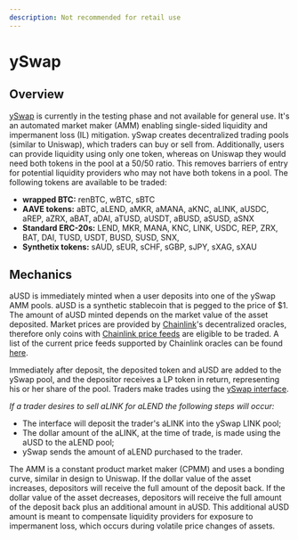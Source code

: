 ```yaml
---
description: Not recommended for retail use
---
```


# ySwap

## Overview

[ySwap](https://yswap.exchange/) is currently in the testing phase and not available for general use. It's an automated market maker \(AMM\) enabling single-sided liquidity and impermanent loss \(IL\) mitigation. ySwap creates decentralized trading pools \(similar to Uniswap\), which traders can buy or sell from. Additionally, users can provide liquidity using only one token, whereas on Uniswap they would need both tokens in the pool at a 50/50 ratio. This removes barriers of entry for potential liquidity providers who may not have both tokens in a pool. The following tokens are available to be traded:

- **wrapped BTC:** renBTC, wBTC, sBTC
- **AAVE tokens:** aBTC, aLEND, aMKR, aMANA, aKNC, aLINK, aUSDC, aREP, aZRX, aBAT, aDAI, aTUSD, aUSDT, aBUSD, aSUSD, aSNX
- **Standard ERC-20s:** LEND, MKR, MANA, KNC, LINK, USDC, REP, ZRX, BAT, DAI, TUSD, USDT, BUSD, SUSD, SNX,
- **Synthetix tokens:** sAUD, sEUR, sCHF, sGBP, sJPY, sXAG, sXAU

## Mechanics

aUSD is immediately minted when a user deposits into one of the ySwap AMM pools. aUSD is a synthetic stablecoin that is pegged to the price of \$1. The amount of aUSD minted depends on the market value of the asset deposited. Market prices are provided by [Chainlink](https://chain.link/)'s decentralized oracles, therefore only coins with [Chainlink price feeds](https://feeds.chain.link/) are eligible to be traded. A list of the current price feeds supported by Chainlink oracles can be found [here](https://feeds.chain.link/).

Immediately after deposit, the deposited token and aUSD are added to the ySwap pool, and the depositor receives a LP token in return, representing his or her share of the pool. Traders make trades using the [ySwap interface](https://yswap.exchange/).

_If a trader desires to sell aLINK for aLEND the following steps will occur:_

- The interface will deposit the trader's aLINK into the ySwap LINK pool;
- The dollar amount of the aLINK, at the time of trade, is made using the aUSD to the aLEND pool;
- ySwap sends the amount of aLEND purchased to the trader.

The AMM is a constant product market maker \(CPMM\) and uses a bonding curve, similar in design to Uniswap. If the dollar value of the asset increases, depositors will receive the full amount of the deposit back. If the dollar value of the asset decreases, depositors will receive the full amount of the deposit back plus an additional amount in aUSD. This additional aUSD amount is meant to compensate liquidity providers for exposure to impermanent loss, which occurs during volatile price changes of assets.
